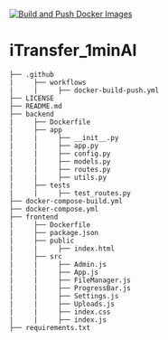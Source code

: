 [![Build and Push Docker Images](https://github.com/tiritibambix/iTransfer_1minAI/actions/workflows/docker-build-push.yml/badge.svg)](https://github.com/tiritibambix/iTransfer_1minAI/actions/workflows/docker-build-push.yml)

# iTransfer_1minAI
```
├── .github
|     ├── workflows
|     |     ├── docker-build-push.yml
├── LICENSE
├── README.md
├── backend
|     ├── Dockerfile
|     ├── app
|     |     ├── __init__.py
|     |     ├── app.py
|     |     ├── config.py
|     |     ├── models.py
|     |     ├── routes.py
|     |     ├── utils.py
|     ├── tests
|     |     ├── test_routes.py
├── docker-compose-build.yml
├── docker-compose.yml
├── frontend
|     ├── Dockerfile
|     ├── package.json
|     ├── public
|     |     ├── index.html
|     ├── src
|     |     ├── Admin.js
|     |     ├── App.js
|     |     ├── FileManager.js
|     |     ├── ProgressBar.js
|     |     ├── Settings.js
|     |     ├── Uploads.js
|     |     ├── index.css
|     |     ├── index.js
├── requirements.txt
```
